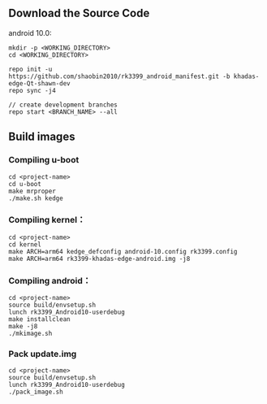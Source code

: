 ## Download the Source Code

android 10.0:
```
mkdir -p <WORKING_DIRECTORY>
cd <WORKING_DIRECTORY>

repo init -u https://github.com/shaobin2010/rk3399_android_manifest.git -b khadas-edge-Qt-shawn-dev
repo sync -j4

// create development branches
repo start <BRANCH_NAME> --all
```

## Build images
### Compiling u-boot
```
cd <project-name>
cd u-boot
make mrproper
./make.sh kedge
```

### Compiling kernel：
```
cd <project-name>
cd kernel
make ARCH=arm64 kedge_defconfig android-10.config rk3399.config
make ARCH=arm64 rk3399-khadas-edge-android.img -j8
```

### Compiling android：
```
cd <project-name>
source build/envsetup.sh
lunch rk3399_Android10-userdebug
make installclean
make -j8
./mkimage.sh
```

### Pack update.img
```
cd <project-name>
source build/envsetup.sh
lunch rk3399_Android10-userdebug
./pack_image.sh
```
